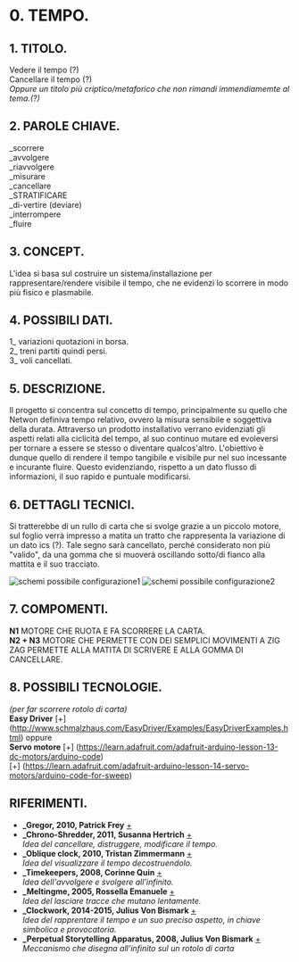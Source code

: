 # 0. TEMPO.

## 1. TITOLO.
Vedere il tempo (?)  
Cancellare il tempo (?)  
_Oppure un titolo più criptico/metaforico 
che non rimandi immendiamemte al tema.(?)_

## 2. PAROLE CHIAVE.
_scorrere  
_avvolgere  
_riavvolgere  
_misurare   
_cancellare  
_STRATIFICARE  
_di-vertire (deviare)  
_interrompere  
_fluire  

## 3. CONCEPT.
L'idea si basa sul costruire un sistema/installazione per rappresentare/rendere visibile il tempo, che ne evidenzi lo scorrere in modo più fisico e plasmabile. 

## 4. POSSIBILI DATI.
1_ variazioni quotazioni in borsa.  
2_ treni partiti quindi persi.  
3_ voli cancellati. 

## 5. DESCRIZIONE.
Il progetto si concentra sul concetto di tempo, principalmente su quello che Netwon definiva tempo relativo, ovvero la misura sensibile e soggettiva della durata. Attraverso un prodotto installativo verrano evidenziati gli aspetti relati alla ciclicità del tempo, al suo continuo mutare ed evoleversi per tornare a essere se stesso o diventare qualcos'altro.
L'obiettivo è dunque quello di rendere il tempo tangibile e visibile pur nel suo incessante e incurante fluire. 
Questo evidenziando, rispetto a un dato flusso di informazioni, il suo rapido e puntuale modificarsi.

## 6. DETTAGLI TECNICI.
Si tratterebbe di un rullo di carta che si svolge grazie a un piccolo motore, sul foglio verrà impresso a matita un tratto che rappresenta la variazione di un dato ics (?). Tale segno sarà cancellato, perché considerato non più "valido", da una gomma che si muoverà oscillando sotto/di fianco alla mattita e il suo tracciato.

![schemi possibile configurazione1](http://i.imgur.com/WCQ0H38.jpg) ![schemi possibile configurazione2](http://i.imgur.com/Lghm3R6.jpg)

## 7. COMPOMENTI.
**N1** MOTORE CHE RUOTA E FA SCORRERE LA CARTA.  
**N2 + N3** MOTORE CHE PERMETTE CON DEI SEMPLICI MOVIMENTI A ZIG ZAG PERMETTE ALLA MATITA DI SCRIVERE E ALLA GOMMA DI CANCELLARE.

## 8. POSSIBILI TECNOLOGIE.
_(per far scorrere rotolo di carta)_  
**Easy Driver**
[+] (http://www.schmalzhaus.com/EasyDriver/Examples/EasyDriverExamples.html) oppure  
**Servo motore**
[+] (https://learn.adafruit.com/adafruit-arduino-lesson-13-dc-motors/arduino-code)  
[+] (https://learn.adafruit.com/adafruit-arduino-lesson-14-servo-motors/arduino-code-for-sweep)

## RIFERIMENTI.

- **_Gregor, 2010, Patrick Frey**
[+](http://www.patrick-frey.com/portfolio/product-design-calendar-gregor-details/)
- **_Chrono-Shredder, 2011, Susanna Hertrich**
[+](http://www.susannahertrich.com/art/chronoshredder.shtml)  
_Idea del cancellare, distruggere, modificare il tempo._
- **_Oblique clock, 2010, Tristan Zimmermann**
[+](http://mocoloco.com/oblique-clock-by-tristan-zimmermann/)  
_Idea del visualizzare il tempo decostruendolo._
- **_Timekeepers, 2008, Corinne Quin**
[+](http://www.bromptondesigndistrict.com/event/t-i-m-e-k-e-e-p-e-r)  
_Idea dell'avvolgere e svolgere all'infinito._
- **_Meltingme, 2005, Rossella Emanuele**
[+](http://www.rossellaemanuele.com/project_pages/meltingme.htm)  
_Idea del lasciare tracce che mutano lentamente._
- **_Clockwork, 2014-2015, Julius Von Bismark**
[+](http://juliusvonbismarck.com/bank/index.php?/projects/clockwork/)  
_Idea del rapprentare il tempo e un suo preciso aspetto, in chiave simbolica e provocatoria._
- **_Perpetual Storytelling Apparatus, 2008, Julius Von Bismark**
[+](http://juliusvonbismarck.com/bank/index.php?/projects/perpetual-storytellin-apparatus/)  
_Meccanismo che disegna all'infinito sul un rotolo di carta_


